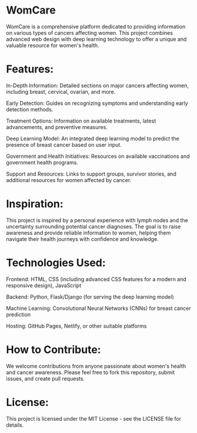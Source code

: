 # WomCare
WomCare is a comprehensive platform dedicated to providing information on various types of cancers affecting women. This project combines advanced web design with deep learning technology to offer a unique and valuable resource for women's health.

# Features:
In-Depth Information: Detailed sections on major cancers affecting women, including breast, cervical, ovarian, and more.

Early Detection: Guides on recognizing symptoms and understanding early detection methods.

Treatment Options: Information on available treatments, latest advancements, and preventive measures.

Deep Learning Model: An integrated deep learning model to predict the presence of breast cancer based on user input.

Government and Health Initiatives: Resources on available vaccinations and government health programs.

Support and Resources: Links to support groups, survivor stories, and additional resources for women affected by cancer.
# Inspiration:
This project is inspired by a personal experience with lymph nodes and the uncertainty surrounding potential cancer diagnoses. The goal is to raise awareness and provide reliable information to women, helping them navigate their health journeys with confidence and knowledge.

# Technologies Used:
Frontend: HTML, CSS (including advanced CSS features for a modern and responsive design), JavaScript

Backend: Python, Flask/Django (for serving the deep learning model)

Machine Learning: Convolutional Neural Networks (CNNs) for breast cancer prediction

Hosting: GitHub Pages, Netlify, or other suitable platforms

# How to Contribute:
We welcome contributions from anyone passionate about women's health and cancer awareness. Please feel free to fork this repository, submit issues, and create pull requests.

# License:
This project is licensed under the MIT License - see the LICENSE file for details.
